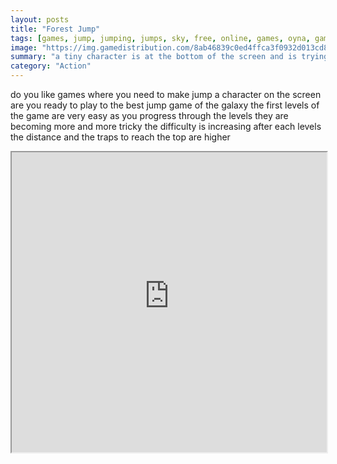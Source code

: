```yaml
---
layout: posts
title: "Forest Jump"
tags: [games, jump, jumping, jumps, sky, free, online, games, oyna, game, free, games, play, play, games]
image: "https://img.gamedistribution.com/8ab46839c0ed4ffca3f0932d013cd8c8.jpg"
summary: "a tiny character is at the bottom of the screen and is trying to reach the top of the forest to join his mummy the goal is to reach the top of the forest on each level you must jump from platform to platform without falling to the bottom of the screen the platforms are represented by leaves you can collect booster such as protections springs rockets and more you must avoid monsters or even better kill them try to collect as much stars as possible to boost your score  free online games oyna game free games play play games"
category: "Action"
---
```


do you like games where you need to make jump a character on the screen are you ready to play to the best jump game of the galaxy the first levels of the game are very easy as you progress through the levels they are becoming more and more tricky the difficulty is increasing after each levels the distance and the traps to reach the top are higher

<iframe width="100%" height="480px;" src="https://html5.gamedistribution.com/8ab46839c0ed4ffca3f0932d013cd8c8/"></iframe>